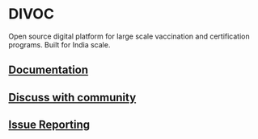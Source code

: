 # DIVOC
Open source digital platform for large scale vaccination and certification programs. Built for India scale.

## [Documentation](https://divoc.egov.org.in)

## [Discuss with community](https://github.com/egovernments/DIVOC/discussions)

## [Issue Reporting](https://github.com/egovernments/DIVOC/issues)

